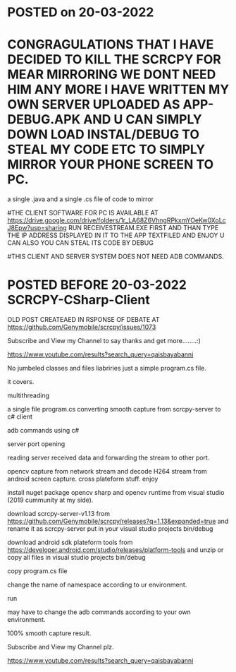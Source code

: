 # POSTED on 20-03-2022

# CONGRAGULATIONS THAT I HAVE DECIDED TO KILL THE SCRCPY FOR MEAR MIRRORING WE DONT NEED HIM ANY MORE I HAVE WRITTEN MY OWN SERVER UPLOADED AS APP-DEBUG.APK AND U CAN SIMPLY DOWN LOAD INSTAL/DEBUG TO STEAL MY CODE ETC TO SIMPLY MIRROR YOUR PHONE SCREEN TO PC.

a single .java and a single .cs file of code to mirror

#THE CLIENT SOFTWARE FOR PC IS AVAILABLE AT https://drive.google.com/drive/folders/1r_LA68Z6VhngRPkxmYOeKw0XoLcJ8Epw?usp=sharing RUN RECEIVESTREAM.EXE FIRST AND THAN TYPE THE IP ADDRESS DISPLAYED IN IT TO THE APP TEXTFILED AND ENJOY U CAN ALSO YOU CAN STEAL ITS CODE BY DEBUG

#THIS CLIENT AND SERVER SYSTEM DOES NOT NEED ADB COMMANDS.

# POSTED BEFORE 20-03-2022 SCRCPY-CSharp-Client


OLD POST CREATEAED IN RSPONSE OF DEBATE AT https://github.com/Genymobile/scrcpy/issues/1073

Subscribe and View my Channel to say thanks and get more........:)

https://www.youtube.com/results?search_query=qaisbayabanni

No jumbeled classes and files liabriries just a simple program.cs file.

it covers.

multithreading

a single file program.cs converting smooth capture from scrcpy-server to c# client

adb commands using c#

server port opening

reading server received data and forwarding the stream to other port.

opencv capture from network stream and decode H264 stream from android screen capture.
cross plateform stuff.
enjoy

install nuget package opencv sharp and opencv runtime from visual studio (2019 cummunity at my side).

download scrcpy-server-v1.13 from https://github.com/Genymobile/scrcpy/releases?q=1.13&expanded=true and rename it as scrcpy-server put in your visual studio projects bin/debug

download android sdk plateform tools from https://developer.android.com/studio/releases/platform-tools and unzip or copy all files in visual studio projects bin/debug

copy program.cs file

change the name of namespace according to ur environment.

run

may have to change the adb commands according to your own environment.

100% smooth capture result.

Subscribe and View my Channel plz.

https://www.youtube.com/results?search_query=qaisbayabanni

